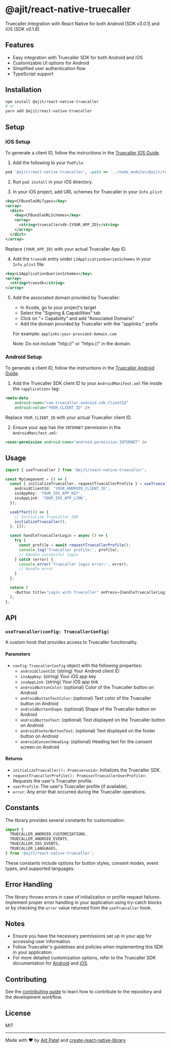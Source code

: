 # @ajit/react-native-truecaller

Truecaller Integration with React Native for both Android [SDK v3.0.1] and iOS [SDK v0.1.8]

## Features

- Easy integration with Truecaller SDK for both Android and iOS
- Customizable UI options for Android
- Simplified user authentication flow
- TypeScript support

## Installation

```sh
npm install @ajit/react-native-truecaller
# or
yarn add @ajit/react-native-truecaller
```

## Setup

### iOS Setup

To generate a client ID, follow the instructions in the [Truecaller IOS Guide](https://docs.truecaller.com/truecaller-sdk/android/oauth-sdk-3.0.0/integration-steps/generating-client-id).

1. Add the following to your `Podfile`:

```ruby
pod '@ajit/react-native-truecaller', :path => '../node_modules/@ajit/react-native-truecaller'
```

2. Run `pod install` in your iOS directory.

3. In your iOS project, add URL schemes for Truecaller in your `Info.plist`:

```xml
<key>CFBundleURLTypes</key>
<array>
  <dict>
    <key>CFBundleURLSchemes</key>
    <array>
      <string>truecallersdk-{YOUR_APP_ID}</string>
    </array>
  </dict>
</array>
```

Replace `{YOUR_APP_ID}` with your actual Truecaller App ID.

4. Add the `truesdk` entry under `LSApplicationQueriesSchemes` in your `Info.plist` file:

```xml
<key>LSApplicationQueriesSchemes</key>
<array>
  <string>truesdk</string>
</array>
```

5. Add the associated domain provided by Truecaller:
   - In Xcode, go to your project's target
   - Select the "Signing & Capabilities" tab
   - Click on "+ Capability" and add "Associated Domains"
   - Add the domain provided by Truecaller with the "applinks:" prefix

   For example: `applinks:your-provided-domain.com`

   Note: Do not include "http://" or "https://" in the domain.

### Android Setup

To generate a client ID, follow the instructions in the [Truecaller Android Guide](https://docs.truecaller.com/truecaller-sdk/android/oauth-sdk-3.0.0/integration-steps/generating-client-id).

1. Add the Truecaller SDK client ID to your `AndroidManifest.xml` file inside the `<application>` tag:

```xml
<meta-data
    android:name="com.truecaller.android.sdk.ClientId"
    android:value="YOUR_CLIENT_ID" />
```

Replace `YOUR_CLIENT_ID` with your actual Truecaller client ID.

2. Ensure your app has the `INTERNET` permission in the `AndroidManifest.xml`:

```xml
<uses-permission android:name="android.permission.INTERNET" />
```

## Usage

```typescript
import { useTruecaller } from '@ajit/react-native-truecaller';

const MyComponent = () => {
  const { initializeTruecaller, requestTruecallerProfile } = useTruecaller({
    androidClientId: 'YOUR_ANDROID_CLIENT_ID',
    iosAppKey: 'YOUR_IOS_APP_KEY',
    iosAppLink: 'YOUR_IOS_APP_LINK',
  });

  useEffect(() => {
    // Initialize Truecaller SDK
    initializeTruecaller();
  }, []);

  const handleTruecallerLogin = async () => {
    try {
      const profile = await requestTruecallerProfile();
      console.log('Truecaller profile:', profile);
      // Handle successful login
    } catch (error) {
      console.error('Truecaller login error:', error);
      // Handle error
    }
  };

  return (
    <Button title="Login with Truecaller" onPress={handleTruecallerLogin} />
  );
};
```

## API

### `useTruecaller(config: TruecallerConfig)`

A custom hook that provides access to Truecaller functionality.

#### Parameters

- `config`: `TruecallerConfig` object with the following properties:
  - `androidClientId`: (string) Your Android client ID
  - `iosAppKey`: (string) Your iOS app key
  - `iosAppLink`: (string) Your iOS app link
  - `androidButtonColor`: (optional) Color of the Truecaller button on Android
  - `androidButtonTextColor`: (optional) Text color of the Truecaller button on Android
  - `androidButtonShape`: (optional) Shape of the Truecaller button on Android
  - `androidButtonText`: (optional) Text displayed on the Truecaller button on Android
  - `androidFooterButtonText`: (optional) Text displayed on the footer button on Android
  - `androidConsentHeading`: (optional) Heading text for the consent screen on Android

#### Returns

- `initializeTruecaller(): Promise<void>`: Initializes the Truecaller SDK.
- `requestTruecallerProfile(): Promise<TruecallerUserProfile>`: Requests the user's Truecaller profile.
- `userProfile`: The user's Truecaller profile (if available).
- `error`: Any error that occurred during the Truecaller operations.

## Constants

The library provides several constants for customization:

```typescript
import {
  TRUECALLER_ANDROID_CUSTOMIZATIONS,
  TRUECALLER_ANDROID_EVENTS,
  TRUECALLER_IOS_EVENTS,
  TRUECALLER_LANGUAGES,
} from '@ajit/react-native-truecaller';
```

These constants include options for button styles, consent modes, event types, and supported languages.

## Error Handling

The library throws errors in case of initialization or profile request failures. Implement proper error handling in your application using try-catch blocks or by checking the `error` value returned from the `useTruecaller` hook.

## Notes

- Ensure you have the necessary permissions set up in your app for accessing user information.
- Follow Truecaller's guidelines and policies when implementing this SDK in your application.
- For more detailed customization options, refer to the Truecaller SDK documentation for [Android](https://docs.truecaller.com/truecaller-sdk/android/getting-started) and [iOS](https://docs.truecaller.com/truecaller-sdk/ios/getting-started).

## Contributing

See the [contributing guide](CONTRIBUTING.md) to learn how to contribute to the repository and the development workflow.

## License

MIT

---

Made with ❤️ by [Ajit Patel](https://github.com/ajitpatel28) and [create-react-native-library](https://github.com/callstack/react-native-builder-bob)
